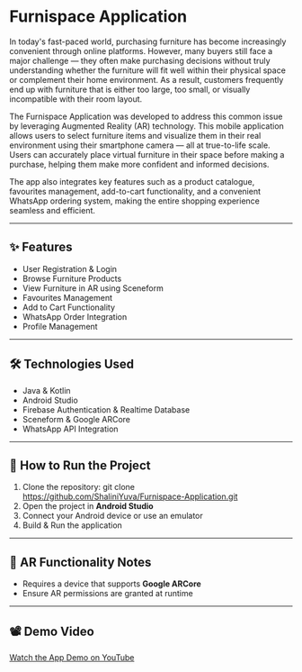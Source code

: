 # Furnispace Application
In today's fast-paced world, purchasing furniture has become increasingly convenient through online platforms. However, many buyers still face a major challenge — they often make purchasing decisions without truly understanding whether the furniture will fit well within their physical space or complement their home environment. As a result, customers frequently end up with furniture that is either too large, too small, or visually incompatible with their room layout.

The Furnispace Application was developed to address this common issue by leveraging Augmented Reality (AR) technology. This mobile application allows users to select furniture items and visualize them in their real environment using their smartphone camera — all at true-to-life scale. Users can accurately place virtual furniture in their space before making a purchase, helping them make more confident and informed decisions.

The app also integrates key features such as a product catalogue, favourites management, add-to-cart functionality, and a convenient WhatsApp ordering system, making the entire shopping experience seamless and efficient.



---

## ✨ Features

- User Registration & Login  
- Browse Furniture Products  
- View Furniture in AR using Sceneform  
- Favourites Management  
- Add to Cart Functionality  
- WhatsApp Order Integration  
- Profile Management  

---

## 🛠️ Technologies Used

- Java & Kotlin  
- Android Studio
- Firebase Authentication & Realtime Database
- Sceneform & Google ARCore 
- WhatsApp API Integration  

---
## 🚀 How to Run the Project

1. Clone the repository:
git clone https://github.com/ShaliniYuva/Furnispace-Application.git
2. Open the project in **Android Studio**  
3. Connect your Android device or use an emulator  
4. Build & Run the application  

---

## 📱 AR Functionality Notes

- Requires a device that supports **Google ARCore**  
- Ensure AR permissions are granted at runtime  

---

## 📽️ Demo Video

[Watch the App Demo on YouTube](https://youtu.be/AtM_mWj4FvU)



